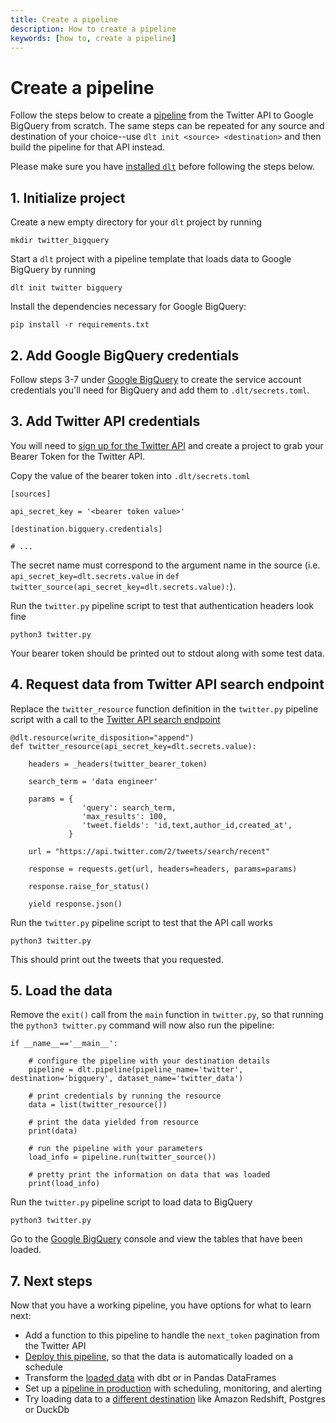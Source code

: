 ```yaml
---
title: Create a pipeline
description: How to create a pipeline
keywords: [how to, create a pipeline]
---
```


# Create a pipeline

Follow the steps below to create a [pipeline](../glossary.md#pipeline) from the Twitter API to
Google BigQuery from scratch. The same steps can be repeated for any source and destination of your
choice--use `dlt init <source> <destination>` and then build the pipeline for that API instead.

Please make sure you have [installed `dlt`](../installation.mdx) before following the steps below.

## 1. Initialize project

Create a new empty directory for your `dlt` project by running
```
mkdir twitter_bigquery
```

Start a `dlt` project with a pipeline template that loads data to Google BigQuery by running
```
dlt init twitter bigquery
```

Install the dependencies necessary for Google BigQuery:
```
pip install -r requirements.txt
```

## 2. Add Google BigQuery credentials

Follow steps 3-7 under [Google BigQuery](../destinations.md#google-bigquery) to create the
service account credentials you'll need for BigQuery and add them to `.dlt/secrets.toml`.

## 3. Add Twitter API credentials

You will need to [sign up for the Twitter API](https://developer.twitter.com/en/docs/platform-overview)
and create a project to grab your Bearer Token for the Twitter API.

Copy the value of the bearer token into `.dlt/secrets.toml`
```
[sources]

api_secret_key = '<bearer token value>'

[destination.bigquery.credentials]

# ...
```

The secret name must correspond to the argument name in the source (i.e. `api_secret_key=dlt.secrets.value`
in `def twitter_source(api_secret_key=dlt.secrets.value):`).

Run the `twitter.py` pipeline script to test that authentication headers look fine
```
python3 twitter.py
```

Your bearer token should be printed out to stdout along with some test data.

## 4. Request data from Twitter API search endpoint

Replace the `twitter_resource` function definition in the `twitter.py` pipeline script with a call to the
[Twitter API search endpoint](https://developer.twitter.com/en/docs/twitter-api/tweets/search/api-reference/get-tweets-search-recent)
```
@dlt.resource(write_disposition="append")
def twitter_resource(api_secret_key=dlt.secrets.value):

    headers = _headers(twitter_bearer_token)

    search_term = 'data engineer'

    params = {
                'query': search_term,
                'max_results': 100,
                'tweet.fields': 'id,text,author_id,created_at',
             }

    url = "https://api.twitter.com/2/tweets/search/recent"

    response = requests.get(url, headers=headers, params=params)

    response.raise_for_status()

    yield response.json()
```

Run the `twitter.py` pipeline script to test that the API call works
```
python3 twitter.py
```

This should print out the tweets that you requested.

## 5. Load the data

Remove the `exit()` call from the `main` function in `twitter.py`, so that running the
`python3 twitter.py` command will now also run the pipeline:
```
if __name__=='__main__':

    # configure the pipeline with your destination details
    pipeline = dlt.pipeline(pipeline_name='twitter', destination='bigquery', dataset_name='twitter_data')

    # print credentials by running the resource
    data = list(twitter_resource())

    # print the data yielded from resource
    print(data)

    # run the pipeline with your parameters
    load_info = pipeline.run(twitter_source())

    # pretty print the information on data that was loaded
    print(load_info)
```

Run the `twitter.py` pipeline script to load data to BigQuery
```
python3 twitter.py
```

Go to the [Google BigQuery](https://console.cloud.google.com/bigquery) console and view the tables
that have been loaded.

## 7. Next steps

Now that you have a working pipeline, you have options for what to learn next:
- Add a function to this pipeline to handle the `next_token` pagination from the Twitter API
- [Deploy this pipeline](./walkthroughs/deploy-a-pipeline), so that the data is automatically
loaded on a schedule
- Transform the [loaded data](./using-loaded-data/transforming-the-data) with dbt or in Pandas DataFrames
- Set up a [pipeline in production](./running-in-production/scheduling) with scheduling,
monitoring, and alerting
- Try loading data to a [different destination](./destinations) like Amazon Redshift, Postgres or DuckDb